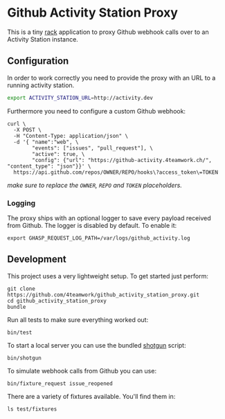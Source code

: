 # Github Activity Station Proxy

This is a tiny [rack](https://github.com/rack/rack) application to proxy Github webhook calls over to an
Activity Station instance.

## Configuration

In order to work correctly you need to provide the proxy with an URL to
a running activity station.

```bash
export ACTIVITY_STATION_URL=http://activity.dev
```

Furthermore you need to configure a custom Github webhook:

```
curl \
  -X POST \
  -H "Content-Type: application/json" \
  -d '{ "name":"web", \
        "events": ["issues", "pull_request"], \
        "active": true, \
        "config": {"url": "https://github-activity.4teamwork.ch/", "content_type": "json"}}' \
  https://api.github.com/repos/OWNER/REPO/hooks\?access_token\=TOKEN
```

*make sure to replace the `OWNER`, `REPO` and `TOKEN` placeholders.*

### Logging

The proxy ships with an optional logger to save every payload received from
Github. The logger is disabled by default. To enable it:

```
export GHASP_REQUEST_LOG_PATH=/var/logs/github_activity.log
```

## Development

This project uses a very lightweight setup. To get started just perform:

```
git clone https://github.com/4teamwork/github_activity_station_proxy.git
cd github_activity_station_proxy
bundle
```

Run all tests to make sure everything worked out:

```
bin/test
```

To start a local server you can use the bundled
[shotgun](https://github.com/rtomayko/shotgun) script:

```
bin/shotgun
```

To simulate webhook calls from Github you can use:

```
bin/fixture_request issue_reopened
```

There are a variety of fixtures available. You'll find them in:

```
ls test/fixtures
```
